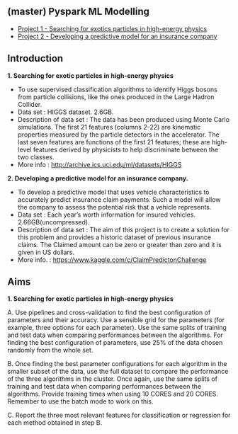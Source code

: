 ## (master) Pyspark ML Modelling


* [Project 1 - Searching for exotics particles in high-energy physics](#project1)
* [Project 2 - Developing a predictive model for an insurance company](#project2)

## Introduction
**1. Searching for exotic particles in high-energy physics**

* To use supervised classification algorithms to identify Higgs bosons from particle
collisions, like the ones produced in the Large Hadron Collider.
* Data set : HIGGS dataset. 2.6GB.
* Description of data set
: The data has been produced using Monte Carlo simulations. The first 21
features (columns 2-22) are kinematic properties measured by the particle
detectors in the accelerator. The last seven features are functions of the
first 21 features; these are high-level features derived by physicists to help
discriminate between the two classes.
* More info : http://archive.ics.uci.edu/ml/datasets/HIGGS

**2. Developing a predictive model for an insurance company.**

* To develop a predictive model that uses vehicle characteristics to accurately predict insurance claim payments. Such a model will allow the company to assess the potential risk that a vehicle represents.
* Data set : Each year’s worth information for insured vehicles. 2.66GB(uncompressed).
* Description of data set
: The aim of this project is to create a solution for this problem and provides
a historic dataset of previous insurance claims. The Claimed amount can be
zero or greater than zero and it is given in US dollars.
* More info. : ​https://www.kaggle.com/c/ClaimPredictonChallenge

## Aims
**1. Searching for exotic particles in high-energy physics**

A. Use pipelines and cross-validation to find the best configuration of parameters and their accuracy. Use a sensible grid for the parameters (for example, three options for each parameter). Use the same splits of training and test data when comparing performances between the algorithms. ​For finding the best configuration of parameters, use 25% of the data chosen randomly from the whole set​.

B. Once finding the best parameter configurations for each algorithm in the smaller subset of the data, use the full dataset to compare the performance of the three algorithms in the cluster. Once again, use the same splits of training and test data when comparing performances between the algorithms. Provide training times when using 10 CORES and 20 CORES. ​Remember to use the batch mode to work on this​.

C. Report the three most relevant features for classification or regression for each method obtained in step B.



